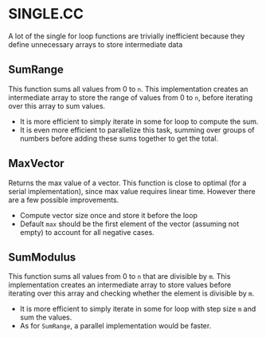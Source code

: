 # SINGLE.CC

A lot of the single for loop functions are trivially inefficient because
they define unnecessary arrays to store intermediate data

## SumRange

This function sums all values from 0 to `n`. This implementation creates an 
intermediate array to store the range of values from 0 to `n`, before iterating
over this array to sum values. 

- It is more efficient to simply iterate in some for loop to compute the sum.
- It is even more efficient to parallelize this task, summing over groups
of numbers before adding these sums together to get the total.

## MaxVector

Returns the max value of a vector. This function is close to optimal 
(for a serial implementation), since max value requires linear time. 
However there are a few possible improvements.

- Compute vector size once and store it before the loop
- Default `max` should be the first element of the vector (assuming not empty)
to account for all negative cases.

## SumModulus

This function sums all values from 0 to `n` that are divisible by `m`. This
implementation creates an intermediate array to store values before iterating
over this array and checking whether the element is divisible by `m`. 

- It is more efficient to simply iterate in some for loop with step size `m`
and sum the values.
- As for `SumRange`, a parallel implementation would be faster.

